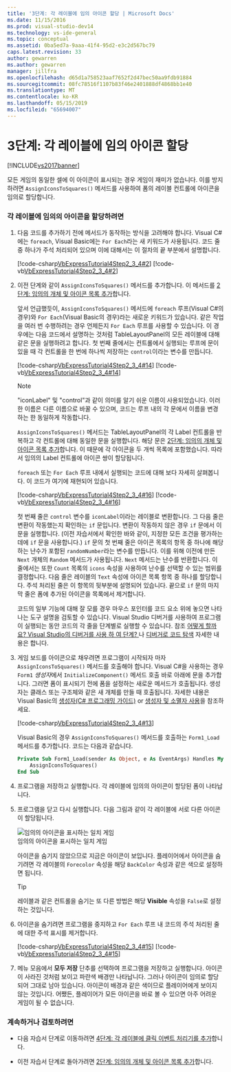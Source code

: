 ```yaml
---
title: '3단계: 각 레이블에 임의 아이콘 할당 | Microsoft Docs'
ms.date: 11/15/2016
ms.prod: visual-studio-dev14
ms.technology: vs-ide-general
ms.topic: conceptual
ms.assetid: 0ba5ed7a-9aaa-41f4-95d2-e3c2d567bc79
caps.latest.revision: 33
author: gewarren
ms.author: gewarren
manager: jillfra
ms.openlocfilehash: d65d1a758523aaf7652f2d47bec50aa9fdb91884
ms.sourcegitcommit: 08fc78516f1107b83f46e2401888df4868bb1e40
ms.translationtype: MT
ms.contentlocale: ko-KR
ms.lasthandoff: 05/15/2019
ms.locfileid: "65694007"
---
```

# <a name="step-3-assign-a-random-icon-to-each-label"></a>3단계: 각 레이블에 임의 아이콘 할당
[!INCLUDE[vs2017banner](../includes/vs2017banner.md)]

모든 게임의 동일한 셀에 이 아이콘이 표시되는 경우 게임이 재미가 없습니다. 이를 방지하려면 `AssignIconsToSquares()` 메서드를 사용하여 폼의 레이블 컨트롤에 아이콘을 임의로 할당합니다.  
  
### <a name="to-assign-a-random-icon-to-each-label"></a>각 레이블에 임의의 아이콘을 할당하려면  
  
1. 다음 코드를 추가하기 전에 메서드가 동작하는 방식을 고려해야 합니다. Visual C#에는 `foreach`, Visual Basic에는 `For Each`라는 새 키워드가 사용됩니다. 코드 줄 중 하나가 주석 처리되어 있으며 이에 대해서는 이 절차의 끝 부분에서 설명합니다.  
  
     [!code-csharp[VbExpressTutorial4Step2_3_4#2](../snippets/csharp/VS_Snippets_VBCSharp/vbexpresstutorial4step2_3_4/cs/form1.cs#2)]
     [!code-vb[VbExpressTutorial4Step2_3_4#2](../snippets/visualbasic/VS_Snippets_VBCSharp/vbexpresstutorial4step2_3_4/vb/form1.vb#2)]  
  
2. 이전 단계와 같이 `AssignIconsToSquares()` 메서드를 추가합니다. 이 메서드를 [2단계: 임의의 개체 및 아이콘 목록 추가](../ide/step-2-add-a-random-object-and-a-list-of-icons.md)합니다.  
  
     앞서 언급했듯이, `AssignIconsToSquares()` 메서드에 `foreach` 루프(Visual C#의 경우)와 `For Each`(Visual Basic의 경우)라는 새로운 키워드가 있습니다. 같은 작업을 여러 번 수행하려는 경우 언제든지 `For Each` 루프를 사용할 수 있습니다. 이 경우에는 다음 코드에서 설명하는 것처럼 TableLayoutPanel의 모든 레이블에 대해 같은 문을 실행하려고 합니다. 첫 번째 줄에서는 컨트롤에서 실행되는 루프에 문이 있을 때 각 컨트롤을 한 번에 하나씩 저장하는 `control`이라는 변수를 만듭니다.  
  
     [!code-csharp[VbExpressTutorial4Step2_3_4#14](../snippets/csharp/VS_Snippets_VBCSharp/vbexpresstutorial4step2_3_4/cs/form1.cs#14)]
     [!code-vb[VbExpressTutorial4Step2_3_4#14](../snippets/visualbasic/VS_Snippets_VBCSharp/vbexpresstutorial4step2_3_4/vb/form1.vb#14)]  
  
    > [!NOTE]
    > "iconLabel" 및 "control"과 같이 의미를 알기 쉬운 이름이 사용되었습니다. 이러한 이름은 다른 이름으로 바꿀 수 있으며, 코드는 루프 내의 각 문에서 이름을 변경하는 한 동일하게 작동합니다.  
  
     `AssignIconsToSquares()` 메서드는 TableLayoutPanel의 각 Label 컨트롤을 반복하고 각 컨트롤에 대해 동일한 문을 실행합니다. 해당 문은 [2단계: 임의의 개체 및 아이콘 목록 추가](../ide/step-2-add-a-random-object-and-a-list-of-icons.md)합니다. 이 때문에 각 아이콘을 두 개씩 목록에 포함했습니다. 따라서 임의의 Label 컨트롤에 아이콘 쌍이 할당됩니다.  
  
     `foreach` 또는 `For Each` 루프 내에서 실행되는 코드에 대해 보다 자세히 살펴봅니다. 이 코드가 여기에 재현되어 있습니다.  
  
     [!code-csharp[VbExpressTutorial4Step2_3_4#16](../snippets/csharp/VS_Snippets_VBCSharp/vbexpresstutorial4step2_3_4/cs/form1.cs#16)]
     [!code-vb[VbExpressTutorial4Step2_3_4#16](../snippets/visualbasic/VS_Snippets_VBCSharp/vbexpresstutorial4step2_3_4/vb/form1.vb#16)]  
  
     첫 번째 줄은 `control` 변수를 `iconLabel`이라는 레이블로 변환합니다. 그 다음 줄은 변환이 작동했는지 확인하는 `if` 문입니다. 변환이 작동하지 않은 경우 `if` 문에서 이 문을 실행합니다. (이전 자습서에서 확인한 바와 같이, 지정한 모든 조건을 평가하는 데에 `if` 문을 사용합니다.) `if` 문의 첫 번째 줄은 아이콘 목록의 항목 중 하나에 해당하는 난수가 포함된 `randomNumber`라는 변수를 만듭니다. 이를 위해 이전에 만든 `Next` 개체의 `Random` 메서드가 사용됩니다. `Next` 메서드는 난수를 반환합니다. 이 줄에서는 또한 `Count` 목록의 `icons` 속성을 사용하여 난수를 선택할 수 있는 범위를 결정합니다. 다음 줄은 레이블의 `Text` 속성에 아이콘 목록 항목 중 하나를 할당합니다. 주석 처리된 줄은 이 항목의 뒷부분에 설명되어 있습니다. 끝으로 `if` 문의 마지막 줄은 폼에 추가된 아이콘을 목록에서 제거합니다.  
  
     코드의 일부 기능에 대해 잘 모를 경우 마우스 포인터를 코드 요소 위에 놓으면 나타나는 도구 설명을 검토할 수 있습니다. Visual Studio 디버거를 사용하여 프로그램이 실행되는 동안 코드의 각 줄을 단계별로 실행할 수 있습니다. 참조 [어떻게 할까요? Visual Studio의 디버거를 사용 하 여 단계? ](https://msdn.microsoft.com/vstudio/ee672313.aspx) 나 [디버거로 코드 탐색](../debugger/navigating-through-code-with-the-debugger.md) 자세한 내용은 합니다.  
  
3. 게임 보드를 아이콘으로 채우려면 프로그램이 시작되자 마자 `AssignIconsToSquares()` 메서드를 호출해야 합니다. Visual C#을 사용하는 경우 `Form1` *생성자*에서 `InitializeComponent()` 메서드 호출 바로 아래에 문을 추가합니다. 그러면 폼이 표시되기 전에 폼을 설정하는 새로운 메서드가 호출됩니다. 생성자는 클래스 또는 구조체와 같은 새 개체를 만들 때 호출됩니다. 자세한 내용은 Visual Basic의 [생성자(C# 프로그래밍 가이드)](https://msdn.microsoft.com/library/ace5hbzh.aspx) or [생성자 및 소멸자 사용](https://msdn.microsoft.com/library/2z08e49e%28v=vs.90%29.aspx)을 참조하세요.  
  
     [!code-csharp[VbExpressTutorial4Step2_3_4#13](../snippets/csharp/VS_Snippets_VBCSharp/vbexpresstutorial4step2_3_4/cs/form1.cs#13)]  
  
     Visual Basic의 경우 `AssignIconsToSquares()` 메서드를 호출하는 `Form1_Load` 메서드를 추가합니다. 코드는 다음과 같습니다.  
  
    ```vb  
    Private Sub Form1_Load(sender As Object, e As EventArgs) Handles MyBase.Load  
        AssignIconsToSquares()  
    End Sub  
    ```  
  
4. 프로그램을 저장하고 실행합니다. 각 레이블에 임의의 아이콘이 할당된 폼이 나타납니다.  
  
5. 프로그램을 닫고 다시 실행합니다. 다음 그림과 같이 각 레이블에 서로 다른 아이콘이 할당됩니다.  
  
     ![임의의 아이콘을 표시하는 일치 게임](../ide/media/express-tut4step3.png "Express_Tut4Step3")  
임의의 아이콘을 표시하는 일치 게임  
  
     아이콘을 숨기지 않았으므로 지금은 아이콘이 보입니다. 플레이어에서 아이콘을 숨기려면 각 레이블의 `Forecolor` 속성을 해당 `BackColor` 속성과 같은 색으로 설정하면 됩니다.  
  
    > [!TIP]
    > 레이블과 같은 컨트롤을 숨기는 또 다른 방법은 해당 **Visible** 속성을 `False`로 설정하는 것입니다.  
  
6. 아이콘을 숨기려면 프로그램을 중지하고 `For Each` 루프 내 코드의 주석 처리된 줄에 대한 주석 표시를 제거합니다.  
  
     [!code-csharp[VbExpressTutorial4Step2_3_4#15](../snippets/csharp/VS_Snippets_VBCSharp/vbexpresstutorial4step2_3_4/cs/form1.cs#15)]
     [!code-vb[VbExpressTutorial4Step2_3_4#15](../snippets/visualbasic/VS_Snippets_VBCSharp/vbexpresstutorial4step2_3_4/vb/form1.vb#15)]  
  
7. 메뉴 모음에서 **모두 저장** 단추를 선택하여 프로그램을 저장하고 실행합니다. 아이콘이 사라진 것처럼 보이고 파란색 배경만 나타납니다. 그러나 아이콘이 임의로 할당되어 그대로 남아 있습니다. 아이콘이 배경과 같은 색이므로 플레이어에게 보이지 않는 것입니다. 어쨌든, 플레이어가 모든 아이콘을 바로 볼 수 있으면 아주 어려운 게임이 될 수 없습니다.  
  
### <a name="to-continue-or-review"></a>계속하거나 검토하려면  
  
- 다음 자습서 단계로 이동하려면 [4단계: 각 레이블에 클릭 이벤트 처리기를 추가](../ide/step-4-add-a-click-event-handler-to-each-label.md)합니다.  
  
- 이전 자습서 단계로 돌아가려면 [2단계: 임의의 개체 및 아이콘 목록 추가](../ide/step-2-add-a-random-object-and-a-list-of-icons.md)합니다.
